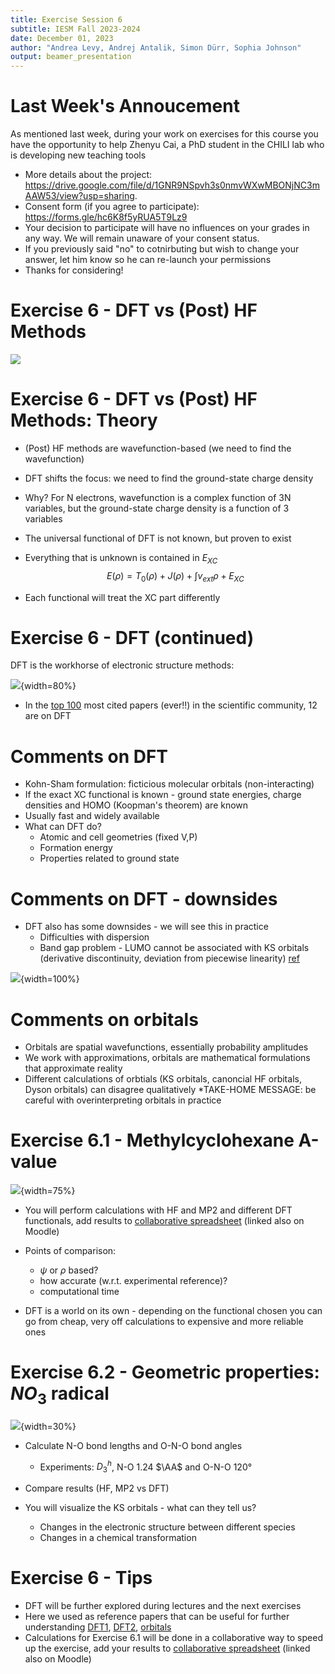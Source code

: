 ```yaml
---
title: Exercise Session 6
subtitle: IESM Fall 2023-2024
date: December 01, 2023
author: "Andrea Levy, Andrej Antalik, Simon Dürr, Sophia Johnson" 
output: beamer_presentation
---
```

# Last Week's Annoucement

As mentioned last week, during your work on exercises for this course you have the opportunity to help Zhenyu Cai, a PhD student in the CHILI lab who is developing new teaching tools

* More details about the project: https://drive.google.com/file/d/1GNR9NSpvh3s0nmvWXwMBONjNC3mAAW53/view?usp=sharing.
* Consent form (if you agree to participate): https://forms.gle/hc6K8f5yRUA5T9Lz9
* Your decision to participate will have no influences on your grades in any way. We will remain unaware of your consent status.
* If you previously said "no" to cotnirbuting but wish to change your answer, let him know so he can re-launch your permissions
* Thanks for considering! 

# Exercise 6 - DFT vs (Post) HF Methods


![](/data/iesm/img_slides/Ex6/goals.png) 


# Exercise 6 - DFT vs (Post) HF Methods: Theory

* (Post) HF methods are wavefunction-based (we need to find the wavefunction)
* DFT shifts the focus: we need to find the ground-state charge density
* Why? For N electrons, wavefunction is a complex function of 3N variables, but the ground-state charge density is a function of 3 variables

* The universal functional of DFT is not known, but proven to exist
* Everything that is unknown is contained in $E_{XC}$
$$E(\rho) = T_{0}(\rho) + J(\rho) + \int v_{ext}\rho + E_{XC}$$
* Each functional will treat the XC part differently

# Exercise 6 - DFT (continued)

DFT is the workhorse of electronic structure methods: 

![](/data/iesm/img_slides/Ex6/papermountain.png){width=80%}

* In the [top 100](https://www.nature.com/news/the-top-100-papers-1.16224) most cited papers (ever!!) in the scientific community, 12 are on DFT 



# Comments on DFT

* Kohn-Sham formulation: ficticious molecular orbitals (non-interacting)
* If the exact XC functional is known - ground state energies, charge densities and HOMO (Koopman's theorem) are known
* Usually fast and widely available
* What can DFT do?
	* Atomic and cell geometries (fixed V,P)
	* Formation energy
	* Properties related to ground state

# Comments on DFT - downsides

* DFT also has some downsides - we will see this in practice
	* Difficulties with dispersion
	* Band gap problem - LUMO cannot be associated with KS orbitals (derivative discontinuity, deviation from piecewise linearity) [ref](https://pubs.acs.org/doi/full/10.1021/ct2009363)

![](/data/iesm/img_slides/Ex6/pwl.jpeg){width=100%}


# Comments on orbitals

* Orbitals are spatial wavefunctions, essentially probability amplitudes
* We work with approximations, orbitals are mathematical formulations that approximate reality
* Different calculations of orbtials (KS orbitals, canoncial HF orbitals, Dyson orbitals) can disagree qualitatively 
*TAKE-HOME MESSAGE: be careful with overinterpreting orbitals in practice


# Exercise 6.1 - Methylcyclohexane A-value

![](/data/iesm/img_slides/Ex6/MeC6H11conformers.png){width=75%}

* You will perform calculations with HF and MP2 and different DFT functionals, add results to [collaborative spreadsheet](https://docs.google.com/spreadsheets/d/1Yv4AvdKp-8laRF9-oGNbqaUAOvYGqgJF-sCjOWPguEw/edit#gid=0) (linked also on Moodle)
* Points of comparison: 
	* $\psi$ or $\rho$ based? 
	* how accurate (w.r.t. experimental reference)?
	* computational time

* DFT is a world on its own - depending on the functional chosen you can go from cheap, very off calculations to expensive and more reliable ones


# Exercise 6.2 - Geometric properties: $NO_{3}$ radical

![](/data/iesm/img_slides/Ex6/no3.png){width=30%}

* Calculate N-O bond lengths and O-N-O bond angles
	* Experiments: $D_{3}^{h}$, N-O 1.24 $\AA$ and O-N-O 120&deg;

* Compare results (HF, MP2 vs DFT)

* You will visualize the KS orbitals - what can they tell us?
	* Changes in the electronic structure between different species 
	* Changes in a chemical transformation


# Exercise 6 - Tips
* DFT will be further explored during lectures and the next exercises
* Here we used as reference papers that can be useful for further understanding [DFT1](https://www.nature.com/articles/s41563-021-01013-3), [DFT2](https://aip.scitation.org/doi/10.1063/1.4869598#_i15), [orbitals](https://onlinelibrary.wiley.com/doi/full/10.1002/anie.201904609)
* Calculations for Exercise 6.1 will be done in a collaborative way to speed up the exercise, add your results to [collaborative spreadsheet](https://docs.google.com/spreadsheets/d/1Yv4AvdKp-8laRF9-oGNbqaUAOvYGqgJF-sCjOWPguEw/edit#gid=0) (linked also on Moodle)
